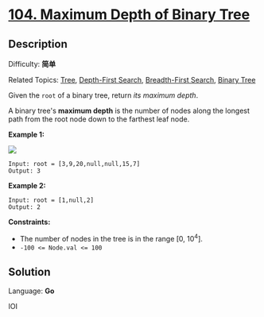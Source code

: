 # [104\. Maximum Depth of Binary Tree](https://leetcode.cn/problems/maximum-depth-of-binary-tree/)

## Description

Difficulty: **简单**  

Related Topics: [Tree](https://leetcode.cn/tag/https://leetcode.cn/tag/tree//), [Depth-First Search](https://leetcode.cn/tag/https://leetcode.cn/tag/depth-first-search//), [Breadth-First Search](https://leetcode.cn/tag/https://leetcode.cn/tag/breadth-first-search//), [Binary Tree](https://leetcode.cn/tag/https://leetcode.cn/tag/binary-tree//)


Given the `root` of a binary tree, return _its maximum depth_.

A binary tree's **maximum depth** is the number of nodes along the longest path from the root node down to the farthest leaf node.

**Example 1:**

![](https://assets.leetcode.com/uploads/2020/11/26/tmp-tree.jpg)

```
Input: root = [3,9,20,null,null,15,7]
Output: 3
```

**Example 2:**

```
Input: root = [1,null,2]
Output: 2
```

**Constraints:**

*   The number of nodes in the tree is in the range [0, 10<sup>4</sup>].
*   `-100 <= Node.val <= 100`


## Solution

Language: **Go**

IOI
